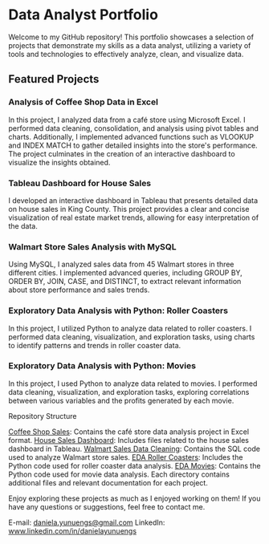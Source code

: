 # Data Analyst Portfolio

Welcome to my GitHub repository! This portfolio showcases a selection of projects that demonstrate my skills as a data analyst, utilizing a variety of tools and technologies to effectively analyze, clean, and visualize data.

## Featured Projects

### Analysis of Coffee Shop Data in Excel
In this project, I analyzed data from a café store using Microsoft Excel. I performed data cleaning, consolidation, and analysis using pivot tables and charts. Additionally, I implemented advanced functions such as VLOOKUP and INDEX MATCH to gather detailed insights into the store's performance. The project culminates in the creation of an interactive dashboard to visualize the insights obtained.

### Tableau Dashboard for House Sales
I developed an interactive dashboard in Tableau that presents detailed data on house sales in King County. This project provides a clear and concise visualization of real estate market trends, allowing for easy interpretation of the data.

### Walmart Store Sales Analysis with MySQL
Using MySQL, I analyzed sales data from 45 Walmart stores in three different cities. I implemented advanced queries, including GROUP BY, ORDER BY, JOIN, CASE, and DISTINCT, to extract relevant information about store performance and sales trends.

### Exploratory Data Analysis with Python: Roller Coasters
In this project, I utilized Python to analyze data related to roller coasters. I performed data cleaning, visualization, and exploration tasks, using charts to identify patterns and trends in roller coaster data.

### Exploratory Data Analysis with Python: Movies
In this project, I used Python to analyze data related to movies. I performed data cleaning, visualization, and exploration tasks, exploring correlations between various variables and the profits generated by each movie.



Repository Structure

[Coffee Shop Sales](https://github.com/danielayunuen/Portfolio/blob/main/coffee_shop_sales): Contains the café store data analysis project in Excel format.
[House Sales Dashboard](https://github.com/danielayunuen/Portfolio/blob/main/HouseSales): Includes files related to the house sales dashboard in Tableau.
[Walmart Sales Data Cleaning](https://github.com/danielayunuen/Portfolio/tree/main/WalmartSalesDataCleaning): Contains the SQL code used to analyze Walmart store sales.
[EDA Roller Coasters](https://github.com/danielayunuen/Portfolio/blob/main/RollerCoasterAnalysis/RollerCoasterDataAnalysis.ipynb): Includes the Python code used for roller coaster data analysis.
[EDA Movies](https://github.com/danielayunuen/Portfolio/blob/main/MoviesCorrelationAnalysis/MoviesCorrelationAnalysis.ipynb): Contains the Python code used for movie data analysis.
Each directory contains additional files and relevant documentation for each project.

Enjoy exploring these projects as much as I enjoyed working on them! If you have any questions or suggestions, feel free to contact me.

E-mail: daniela.yunuengs@gmail.com
LinkedIn: www.linkedin.com/in/danielayunuengs
